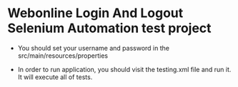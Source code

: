 # Webonline Login And Logout Selenium Automation test project

- You should set your username and password in the src/main/resources/properties

- In order to run application, you should visit the testing.xml file and run it. It will execute all of tests.
